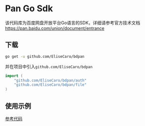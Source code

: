 # Pan Go Sdk
该代码库为百度网盘开放平台Go语言的SDK，详细请参考官方技术文档<https://pan.baidu.com/union/document/entrance>

## 下载
```bash
go get -u github.com/EliseCaro/bdpan
```
并在项目中引入`github.com/EliseCaro/bdpan`
```go
import (
    "github.com/EliseCaro/bdpan/auth"
    "github.com/EliseCaro/bdpan/file"
)
```

## 使用示例
[参考代码](https://github.com/EliseCaro/bdpan/tree/main/examples)
